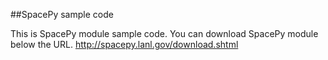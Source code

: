 ##SpacePy sample code

This is SpacePy module sample code.
You can download SpacePy module below the URL.
http://spacepy.lanl.gov/download.shtml

